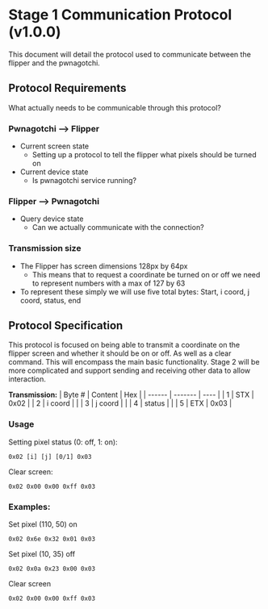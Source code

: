 # Stage 1 Communication Protocol (v1.0.0)
This document will detail the protocol used to communicate between the flipper and the pwnagotchi.

## Protocol Requirements
What actually needs to be communicable through this protocol?

### Pwnagotchi --> Flipper
- Current screen state
  - Setting up a protocol to tell the flipper what pixels should be turned on
- Current device state
  - Is pwnagotchi service running?

### Flipper --> Pwnagotchi
- Query device state
  - Can we actually communicate with the connection?

### Transmission size
- The Flipper has screen dimensions 128px by 64px
  - This means that to request a coordinate be turned on or off we need to represent numbers with a max of 127 by 63
- To represent these simply we will use five total bytes: Start, i coord, j coord, status, end

## Protocol Specification
This protocol is focused on being able to transmit a coordinate on the flipper screen and whether it should be on or off. As well as a clear command. This will encompass the main basic functionality. Stage 2 will be more complicated and support sending and receiving other data to allow interaction.

**Transmission:**
| Byte # | Content | Hex  |
| ------ | ------- | ---- |
| 1      | STX     | 0x02 |
| 2      | i coord |      |
| 3      | j coord |      |
| 4      | status  |      |
| 5      | ETX     | 0x03 |

### Usage
Setting pixel status (0: off, 1: on):
```
0x02 [i] [j] [0/1] 0x03
```

Clear screen:
```
0x02 0x00 0x00 0xff 0x03
```

### Examples:
Set pixel (110, 50) on
```
0x02 0x6e 0x32 0x01 0x03
```

Set pixel (10, 35) off
```
0x02 0x0a 0x23 0x00 0x03
```

Clear screen
```
0x02 0x00 0x00 0xff 0x03
```